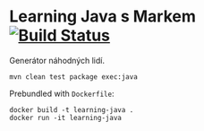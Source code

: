 # Learning Java s Markem [![Build Status](https://travis-ci.com/marek-sezemsky/LearningJava.svg?token=Z7JvXs8L8ucJxCQMpehy&branch=master)](https://travis-ci.com/marek-sezemsky/LearningJava)

Generátor náhodných lidí.

```
mvn clean test package exec:java
```

Prebundled with `Dockerfile`:

```
docker build -t learning-java .
docker run -it learning-java
```
